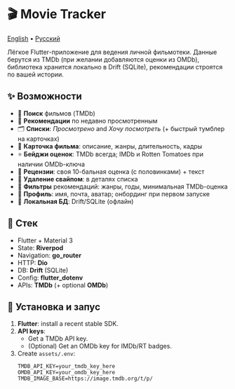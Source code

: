 # 🎬 Movie Tracker

[English](README.md) • [Русский](README.RU.md)

Лёгкое Flutter-приложение для ведения личной фильмотеки.
Данные берутся из TMDb (при желании добавляются оценки из OMDb), библиотека хранится локально в Drift (SQLite), рекомендации строятся по вашей истории.

## ✨ Возможности

- 🔎 **Поиск** фильмов (TMDb)
- 🧠 **Рекомендации** по недавно просмотренным
- 🗂️ **Списки**: *Просмотрено* and *Хочу посмотреть* (+ быстрый тумблер на карточках)
- 🎥 **Карточка фильма**: описание, жанры, длительность, кадры
- ⭐ **Бейджи оценок**: TMDb всегда; IMDb и Rotten Tomatoes при наличии OMDb-ключа
- 📝 **Рецензии**: своя 10-бальная оценка (с половинками) + текст
- 🧹 **Удаление свайпом**: в деталях списка
- 🧰 **Фильтры** рекомендаций: жанры, годы, минимальная TMDb-оценка
- 👤 **Профиль**: имя, почта, аватар; онбординг при первом запуске
- 💾 **Локальная БД**: Drift/SQLite (офлайн)

## 🧱 Стек

- Flutter + Material 3
- State: **Riverpod**
- Navigation: **go_router**
- HTTP: **Dio**
- DB: **Drift** (SQLite)
- Config: **flutter_dotenv**
- APIs: **TMDb** (+ optional **OMDb**)

## 🔧 Установка и запус

1. **Flutter**: install a recent stable SDK.
2. **API keys**:
   - Get a TMDb API key.
   - (Optional) Get an OMDb key for IMDb/RT badges.
3. Create `assets/.env`:
   ```env
   TMDB_API_KEY=your_tmdb_key_here
   OMDB_API_KEY=your_omdb_key_here
   TMDB_IMAGE_BASE=https://image.tmdb.org/t/p/
